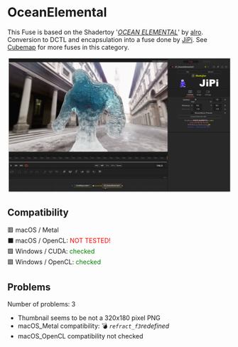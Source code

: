 # OceanElemental

This Fuse is based on the Shadertoy '_[OCEAN ELEMENTAL](https://www.shadertoy.com/view/NdS3zK)_' by [alro](https://www.shadertoy.com/user/alro). Conversion to DCTL and encapsulation into a fuse done by [JiPi](../../Site/Profiles/JiPi.md). See [Cubemap](README.md) for more fuses in this category.

<!-- +++ DO NOT REMOVE THIS COMMENT +++ DO NOT ADD OR EDIT ANY TEXT BEFORE THIS LINE +++ IT WOULD BE A REALLY BAD IDEA +++ -->

[![Thumbnail](OceanElemental_screenshot.png)](https://www.shadertoy.com/view/NdS3zK "View on Shadertoy.com")

<!-- +++ DO NOT REMOVE THIS COMMENT +++ DO NOT EDIT ANY TEXT THAT COMES AFTER THIS LINE +++ TRUST ME: JUST DON'T DO IT +++ -->

## Compatibility

🟥 macOS / Metal<br />
⬛ macOS / OpenCL: <span style="color:red; ">NOT TESTED!</span><br />
🟩 Windows / CUDA: <span style="color:green; ">checked</span><br />
🟩 Windows / OpenCL: <span style="color:green; ">checked</span><br />


## Problems

Number of problems: 3

- Thumbnail seems to be not a 320x180 pixel PNG
- macOS_Metal compatibility: 💣 *`refract_f3`redefined*
- macOS_OpenCL compatibility not checked




